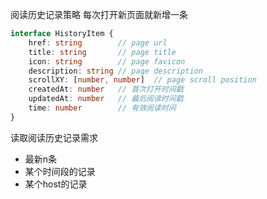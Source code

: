 
阅读历史记录策略
    每次打开新页面就新增一条

```Typescript
interface HistoryItem {
    href: string        // page url
    title: string       // page title
    icon: string        // page favicon
    description: string // page description
    scrollXY: [number, number]  // page scroll position
    createdAt: number   // 首次打开时间戳
    updatedAt: number   // 最后阅读时间戳
    time: number        // 有效阅读时间
}
```


读取阅读历史记录需求
- 最新n条
- 某个时间段的记录
- 某个host的记录





